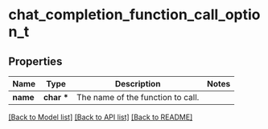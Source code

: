 # chat_completion_function_call_option_t

## Properties
Name | Type | Description | Notes
------------ | ------------- | ------------- | -------------
**name** | **char \*** | The name of the function to call. | 

[[Back to Model list]](../README.md#documentation-for-models) [[Back to API list]](../README.md#documentation-for-api-endpoints) [[Back to README]](../README.md)


